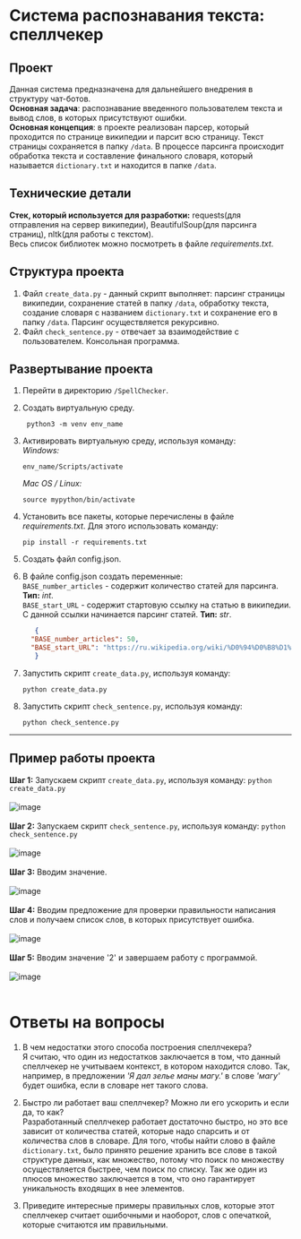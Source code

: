 # Система распознавания текста: спеллчекер

## Проект

Данная система предназначена для дальнейшего внедрения в структуру чат-ботов. <br> 
__Основная задача__: распознавание введенного пользователем текста и вывод слов, в которых присутствуют ошибки. <br>
__Основная концепция__: в проекте реализован парсер, который проходится по странице википедии и парсит всю страницу. 
Текст страницы сохраняется в папку ```/data```. В процессе парсинга происходит обработка текста и составление финального словаря, 
который называется ```dictionary.txt``` и находится в папке ```/data```.

## Технические детали

__Стек, который используется для разработки:__ requests(для отправления на сервер википедии), BeautifulSoup(для парсинга страниц), nltk(для работы с текстом).<br>
Весь список библиотек можно посмотреть в файле _requirements.txt_.

## Структура проекта

1. Файл ```create_data.py``` - данный скрипт выполняет: парсинг страницы википедии, сохранение статей в папку ```/data```, обработку текста, создание словаря с названием ```dictionary.txt``` и сохранение его в папку ```/data```. Парсинг осуществляется рекурсивно.<br>
2. Файл ```check_sentence.py``` - отвечает за взаимодействие с пользователем. Консольная программа.

## Развертывание проекта

1. Перейти в директорию ```/SpellChecker```. 
2. Создать виртуальную среду. 
   ```
    python3 -m venv env_name
   ```
3. Активировать виртуальную среду, используя команду:<br>
   _Windows:_
   ``` 
   env_name/Scripts/activate
   ```
   _Mac OS / Linux:_
   ``` 
   source mypython/bin/activate
   ```
   
4. Установить все пакеты, которые перечислены в файле _requirements.txt_. Для этого использовать команду:
   ```
   pip install -r requirements.txt
   ```
5. Создать файл config.json.

6. В файле config.json создать переменные:<br>
   ```BASE_number_articles``` - содержит количество статей для парсинга. __Тип:__ _int_.<br>
   ```BASE_start_URL``` - содержит стартовую ссылку на статью в википедии. С данной ссылки начинается парсинг статей. __Тип:__ _str_.
   ```json
      {
     "BASE_number_articles": 50,
     "BASE_start_URL": "https://ru.wikipedia.org/wiki/%D0%94%D0%B8%D1%81%D0%BA%D0%BE%D0%B3%D1%80%D0%B0%D1%84%D0%B8%D1%8F_%D0%9A%D1%8D%D1%82%D0%B8_%D0%9F%D0%B5%D1%80%D1%80%D0%B8"
      }
   ```
   
7. Запустить скрипт ```create_data.py```, используя команду:<br>
   ```
   python create_data.py
   ```
8. Запустить скрипт ```check_sentence.py```, используя команду:<br>
   ```
   python check_sentence.py
   ```
***
## Пример работы проекта

__Шаг 1:__ Запускаем скрипт ```create_data.py```, используя команду: ```python create_data.py```<br><br>
![image](https://user-images.githubusercontent.com/73431786/117779794-b1c79000-b247-11eb-8f03-179926245877.png)<br><br>
__Шаг 2:__ Запускаем скрипт ```check_sentence.py```, используя команду: ```python check_sentence.py```<br><br>
![image](https://user-images.githubusercontent.com/73431786/117780408-45995c00-b248-11eb-92b2-f7ecb87aa245.png)<br><br>
__Шаг 3:__ Вводим значение.<br><br>
![image](https://user-images.githubusercontent.com/73431786/117780602-75486400-b248-11eb-9e34-c59b47e58642.png)<br><br>
__Шаг 4:__ Вводим предложение для проверки правильности написания слов и получаем список слов, в которых присутствует ошибка.<br><br>
![image](https://user-images.githubusercontent.com/73431786/117780835-a9238980-b248-11eb-80b0-155245127aa2.png)<br><br>
__Шаг 5:__ Вводим значение '2' и завершаем работу с программой.<br><br>
![image](https://user-images.githubusercontent.com/73431786/117781122-f869ba00-b248-11eb-954d-34e9197d115f.png)<br><br>

# Ответы на вопросы
1. В чем недостатки этого способа построения спеллчекера? <br>
   Я считаю, что один из недостатков заключается в том, что данный спеллчекер не учитываем контекст, в котором находится слово. Так,
   например, в предложении _'Я дал зелье маны магу.'_ в слове _'магу'_ будет ошибка, если в словаре нет такого слова.
   
2. Быстро ли работает ваш спеллчекер? Можно ли его ускорить и если да, то как? <br>
   Разработанный спеллчекер работает достаточно быстро, но это все зависит от количества статей, которые надо спарсить и от количества слов в словаре.
   Для того, чтобы найти слово в файле ```dictionary.txt```, было принято решение хранить все слове в такой структуре данных, как множество, потому что поиск по множеству осуществляется быстрее, чем поиск по списку.
   Так же один из плюсов множество заключается в том, что оно гарантирует уникальность входящих в нее элементов.
   
3. Приведите интересные примеры правильных слов, которые этот спеллчекер считает ошибочными и наоборот, слов с опечаткой, которые считаются им правильными.
   